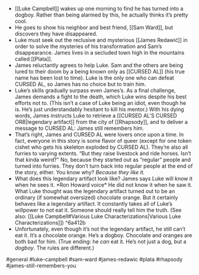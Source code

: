 - [[Luke Campbell]] wakes up one morning to find he has turned into a dogboy. Rather than being alarmed by this, he actually thinks it’s pretty cool.
- He goes to show his neighbor and best friend, [[Sam Ward]], but discovers they have disappeared.
- Luke must seek out the reclusive and mysterious [[James Redawić]] in order to solve the mysteries of his transformation and Sam’s disappearance. James lives in a secluded town high in the mountains called [[Plata]].
- James reluctantly agrees to help Luke. Sam and the others are being lured to their doom by a being known only as [[CURSED AL]] (his true name has been lost to time). Luke is the only one who can defeat CURSED AL, so James has no choice but to train him.
- Luke’s skills gradually surpass even James’s. As a final challenge, James demands a fight to the death, which Luke wins despite his best efforts not to. (This isn’t a case of Luke being an idiot, even though he is. He’s just understandably hesitant to kill his mentor.) With his dying words, James instructs Luke to retrieve a [[CURSED AL'S CURSED ORB|legendary artifact]] from the city of [[Rhapsody]], and to deliver a message to CURSED AL: James still remembers him.
- That’s right, James and CURSED AL were lovers once upon a time. In fact, everyone in this story is some flavor of queer (except for one token cishet who gets his skeleton exploded by CURSED AL). They’re also all furries to varying extents. “But they raise livestock and ride horses. Isn’t that kinda weird?” No, because they started out as “regular” people and turned into furries. They don’t turn back into regular people at the end of the story, either. You know why? _Because they like it._
- What does this legendary artifact look like? James says Luke will know it when he sees it. \*Ron Howard voice\* He did not know it when he saw it. What Luke thought was the legendary artifact turned out to be an ordinary (if somewhat oversized) chocolate orange. But it certainly behaves like a legendary artifact. It constantly takes all of Luke’s willpower to not eat it. Someone should really tell him the truth. (See also: [[Luke Campbell#Various Luke Characterizations|Various Luke Characterizations]]) ^6a412b
- Unfortunately, even though it’s not the legendary artifact, he still can’t eat it. It’s a chocolate orange. He’s a dogboy. Chocolate and oranges are both bad for him. (True ending: he _can_ eat it. He’s not just a dog, but a _dogboy_. The rules are different.)

#general #luke-campbell #sam-ward #james-redawic #plata #rhapsody
#james-still-remembers-you 
